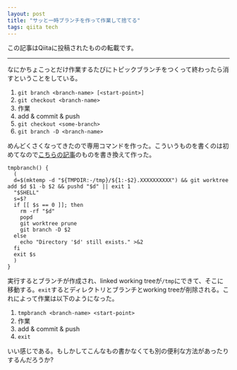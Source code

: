 ```yaml
---
layout: post
title: "サッと一時ブランチを作って作業して捨てる"
tags: qiita tech
---
```

この記事はQiitaに投稿されたものの転載です。

---
なにかちょこっとだけ作業するたびにトピックブランチをつくって終わったら消すということをしている。

 1. `git branch <branch-name> [<start-point>]`
 2. `git checkout <branch-name>`
 3. 作業
 4. add & commit & push
 5. `git checkout <some-branch>`
 6. `git branch -D <branch-name>`

めんどくさくなってきたので専用コマンドを作った。こういうものを書くのは初めてなので[こちらの記事](http://qiita.com/kawaz/items/2b6ef25f63a4f5300e84)のものを書き換えて作った。

```bash:.bashrc
tmpbranch() {
  (
  d=$(mktemp -d "${TMPDIR:-/tmp}/${1:-$2}.XXXXXXXXXX") && git worktree add $d $1 -b $2 && pushd "$d" || exit 1
  "$SHELL"
  s=$?
  if [[ $s == 0 ]]; then
    rm -rf "$d"
    popd
    git worktree prune
    git branch -D $2
  else
    echo "Directory '$d' still exists." >&2
  fi
  exit $s
  )
}

```

実行するとブランチが作成され、linked working treeが`/tmp`にできて、そこに移動する。`exit`するとディレクトリとブランチとworking treeが削除される。これによって作業は以下のようになった。

 1. `tmpbranch <branch-name> <start-point>`
 2. 作業
 3. add & commit & push
 4. `exit`

いい感じである。もしかしてこんなもの書かなくても別の便利な方法があったりするんだろうか?

